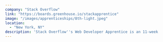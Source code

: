 ```yaml
---
company: "Stack Overflow"
link: "https://boards.greenhouse.io/stackapprentice"
image: "/images/apprenticeships/8th-light.jpeg"
location:
  - "New York, NY"
description: 'Stack Overflow''s Web Developer Apprentice is an 11-week apprenticeship program where you''ll work directly alongside a developer mentor on a real product team. Rather than doing independent "intern" projects that may not ever ship, as an apprentice you''ll work with your mentor to learn, review, debug, and ship features to real users. You''ll also work collaboratively with other members of the team, including other developers, designers, and product managers.'
---
```

